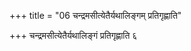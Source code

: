 +++
title = "06 चन्द्रमसीत्येतैर्यथालिङ्गम् प्रतिगृह्णाति"

+++
चन्द्रमसीत्येतैर्यथालिङ्गं प्रतिगृह्णाति ६
